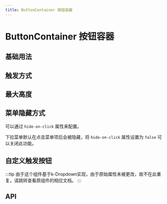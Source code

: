 ```yaml
---
title: ButtonContainer 按钮容器
---
```


# ButtonContainer 按钮容器

<leadInto name="KButtonContainer" />

## 基础用法

<demo path="./def.vue" />

## 触发方式

<demo path="./trigger.vue" />

## 最大高度

<demo path="./maxHeight.vue" />

## 菜单隐藏方式

可以通过 `hide-on-click` 属性来配置。

下拉菜单默认在点击菜单项后会被隐藏，将 `hide-on-click` 属性设置为 `false` 可以关闭此功能。

<demo path="./hideOnClick.vue" />

## 自定义触发按钮

<demo path="./customTrigger.vue" />

:::tip
由于这个组件基于k-Dropdown实现，由于原始属性未被更改，故不在此重复。请跳转查看原组件的相应文档。
:::

## API

<API src="./buttonContainer.json" lang="zh"></API>